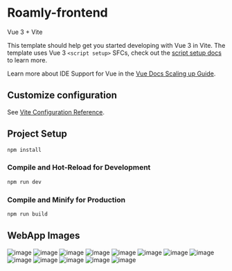 # Roamly-frontend

Vue 3 + Vite

This template should help get you started developing with Vue 3 in Vite. The template uses Vue 3 `<script setup>` SFCs, check out the [script setup docs](https://v3.vuejs.org/api/sfc-script-setup.html#sfc-script-setup) to learn more.

Learn more about IDE Support for Vue in the [Vue Docs Scaling up Guide](https://vuejs.org/guide/scaling-up/tooling.html#ide-support).

## Customize configuration

See [Vite Configuration Reference](https://vitejs.dev/config/).

## Project Setup

```sh
npm install
```

### Compile and Hot-Reload for Development

```sh
npm run dev
```

### Compile and Minify for Production

```sh
npm run build
```

## WebApp Images
![image](https://github.com/user-attachments/assets/ed010681-376f-4193-a27f-53524eadc8d8)
![image](https://github.com/user-attachments/assets/7008d049-ba19-4775-b47f-e13e644d6c59)
![image](https://github.com/user-attachments/assets/390efc33-66da-480c-be4b-481bc0a41d39)
![image](https://github.com/user-attachments/assets/4d9933c4-db7e-4681-b5e3-8e1833f64829)
![image](https://github.com/user-attachments/assets/c0c2b29a-2a68-4b50-b56f-236a19909bbf)
![image](https://github.com/user-attachments/assets/396ded7c-09e3-4d39-af15-f4a95c3ed07b)
![image](https://github.com/user-attachments/assets/501e6dc8-c453-488a-a0c3-1ba4d28f477a)
![image](https://github.com/user-attachments/assets/573643ea-1fd6-4710-8c0b-3de46cf769e1)
![image](https://github.com/user-attachments/assets/04545fb3-48f0-4f5f-9ced-ac11980e63a6)
![image](https://github.com/user-attachments/assets/e7a3e71f-6621-414b-b0c4-cb47a27a0092)
![image](https://github.com/user-attachments/assets/5249ed79-705c-459b-be2f-a465e11283f2)
![image](https://github.com/user-attachments/assets/5bd8c41b-0e74-4965-ac36-4a3e29c3d29a)
![image](https://github.com/user-attachments/assets/898cef42-c6a9-4938-adf7-e91c0bfedc09)














